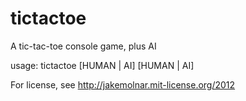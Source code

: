 # tictactoe
A tic-tac-toe console game, plus AI

usage: tictactoe [HUMAN | AI] [HUMAN | AI]

For license, see http://jakemolnar.mit-license.org/2012
